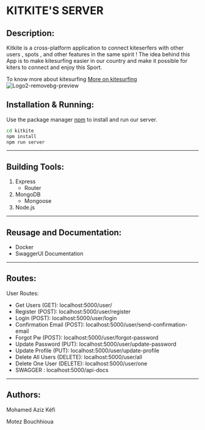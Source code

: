 # KITKITE'S SERVER 

## Description:
Kitkite is a cross-platform application to connect kiteserfers with other users , spots , and other features in the same spirit ! 
The idea behind this App is to make kitesurfing easier in our country and make it possible for kiters to connect and enjoy this Sport.

To know more about kitesurfing [More on kitesurfing](https://fr.wikipedia.org/wiki/Kitesurf) 
![Logo2-removebg-preview](https://user-images.githubusercontent.com/58823874/231903575-2709298e-bbe9-435d-8acc-f6415de8554a.png)

## Installation & Running:

Use the package manager [npm](https://docs.npmjs.com/) to install and run our server.

```bash
cd kitkite
npm install
npm run server
```
********************************
## Building Tools:
  1. Express
     * Router
  2. MongoDB
     * Mongoose
3. Node.js 
*********************************

## Reusage and Documentation:
* Docker
* SwaggerUI Documentation

****************************************************************

## Routes:
User Routes:
* Get Users (GET): localhost:5000/user/
* Register (POST): localhost:5000/user/register
* Login (POST): localhost:5000/user/login
* Confirmation Email (POST): localhost:5000/user/send-confirmation-email
* Forgot Pw (POST): localhost:5000/user/forgot-password
* Update Password (PUT): localhost:5000/user/update-password
* Update Profile (PUT): localhost:5000/user/update-profile
* Delete All Users (DELETE): localhost:5000/user/all
* Delete One User (DELETE): localhost:5000/user/one
* SWAGGER : localhost:5000/api-docs



****************************************************************

## Authors:
Mohamed Aziz Kéfi

Motez Bouchhioua    
     
